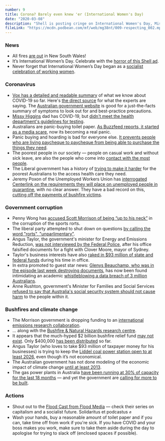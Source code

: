 ```yaml
---
number: 9
title: Corona? Barely even knew 'er (International Women's Day)
date: "2020-03-08"
description: "Shell is posting cringe on International Women's Day, Missy Higgins' dad has Coronavirus, and the Australian government continues their efforts to make corruption a national sport. We try to make sense of the chaos in this blockbuster episode."
fileLink: "https://mcdn.podbean.com/mf/web/mg38nt/009-respecting_002.mp3"
---
```


### News

- All fires [are out](https://twitter.com/nswrfs/status/1234360507919822849) in New South Wales!
- It’s International Women’s Day. Celebrate with the [horror of this Shell ad](https://twitter.com/wheelswordsmith/status/1236027772608245760).
- Never forget that International Women’s Day began as a [socialist celebration of working women](https://www.nationalgeographic.co.uk/history-and-civilisation/2020/03/roots-of-international-womens-day-are-more-radical-you-think).

### Coronavirus

- [Vox has a detailed and readable summary](https://www.vox.com/2020/3/5/21162138/vox-guide-to-covid-19-coronavirus) of what we know about COVID-19 so far. Here's [the direct source](https://asm.org/Press-Releases/2020/COVID-19-Resources) for what the experts are saying. The [Australian government website](https://www.health.gov.au/health-topics/novel-coronavirus-2019-ncov) is good for a just-the-facts summary of symptoms to look out for and best-practice precautions.
- [Missy Higgins](https://www.youtube.com/watch?v=qKn7XAMNV-g) dad has COVID-19, but [didn't meet the health department's guidelines for testing](https://thenewdaily.com.au/news/state/vic/2020/03/08/coronavirus-missy-higgins-dad/).
- Australians are panic-buying toilet paper. [As Buzzfeed reports, it started as a media scare](https://www.buzzfeed.com/cameronwilson/toilet-paper-panic-coronavirus-australia-media), now its becoming a real panic.
- Panic buying and hoarding is bad for everyone else. [It prevents people who are living paycheque to paycheque from being able to purchase the things they need](https://www.abc.net.au/radio/programs/the-signal/covid-19-panic/12022402).
- The poorest people in our society — people on casual work and without sick leave, are also the people who come into [contact with the most people](https://twitter.com/abcnews/status/1236462655012917249).
- The Liberal government has a history of [trying to make it harder](https://www.abc.net.au/news/2014-12-09/federal-government-dumps-gp-co-payment/5955012) for the poorest Australians to the access health care they need.
- Jeremy Poxon of the Unemployed Workers Union has [interrogated Centerlink on the requirements they will place on unemployed people in quarantine](https://twitter.com/jeremypoxon/status/1234678166876090370), with no clear answer. They have a bad record on this, [cutting off the payments of bushfire victims](https://www.smh.com.au/politics/federal/government-apologises-for-bushfire-payment-bungle-20200112-p53qs5.html).

### Government corruption

- Penny Wong has [accused Scott Morrison of being “up to his neck”](https://twitter.com/SenatorWong/status/1234397307514179584) in the corruption of the sports rorts.
- The liberal party attempted to shut down on questions [by calling the word "rorts", "unparlimentary"](https://twitter.com/MurrayWatt/status/1234289092738682880).
- Angus Taylor, the government's minister for Energy and Emissions Reduction, [was not interviewed by the Federal Police](https://www.abc.net.au/news/2020-03-02/angus-taylor-says-police-probes-thorough-clover-moore-sydney/12018960), after his office falsified documents for a fight with Clover Moore, mayor of Sydney.
- Taylor's business interests have also [raked in $93 million of state and federal funds](https://theaimn.com/speaking-of-rorts/) during his time in office.
- In extra promoted to guest star news: [Glenys Beauchamp, who was in the episode last week destroying documents](/008-stop-the-floats/), has now been found intimidating an academic [whistleblowing a data breach of 3 million Australians](https://www.theguardian.com/australia-news/2020/mar/08/melbourne-professor-quits-after-health-department-pressures-her-over-data-breach).
- Anne Rushton, government's Minister for Families and Social Services [refused to say that Australia's social security system should not cause harm](https://twitter.com/SenatorSiewert/status/1235452047064891392) to the people within it.

### Bushfires and climate change

- The Morrison government is dropping funding to an [international emissions research collaboration](https://www.theguardian.com/environment/2020/mar/06/morrison-government-to-stop-funding-20m-international-collaboration-on-shift-to-zero-emissions).
- ... along with the [Bushfire & Natural Hazards research centre](https://twitter.com/SenKimCarr/status/1234975399123111937).
- It appears that the much-hyped $2 billion bushfire relief fund [may not exist](https://www.theaustralian.com.au/nation/politics/senate-estimates-labor-accuses-scott-morrisons-2bn-bushfire-fund-of-not-existing/news-story/c6c94eaf2a8f44a1ee0113d868770ea2). Only $400,000 [has been distributed](https://www.smh.com.au/politics/nsw/bushfire-relief-for-business-farms-slows-as-politicians-bicker-over-rules-20200301-p545r5.html) so far.
- Angus Taylor (who loves to take $93 million of taxpayer money for his businesses) is trying to keep the [Liddel coal power station open to at least 2026](https://twitter.com/KetanJ0/status/1234358166466498563), even though it’s not economical.
- The Australian government has not done modeling of the economic impact of climate change [until at least 2013](https://twitter.com/jennymcallister/status/1235347617183420417).
- The gas power plants in Australia [have been running at 30% of capacity for the last 18 months](https://www.theguardian.com/environment/2020/mar/08/expensive-and-underperforming-energy-audit-finds-gas-power-running-well-below-capacity) — and yet the government are [calling for more to be built](/004-methane-clown-posse/).


### Actions

- Shout out to the [Flood Cast from Flood Media](https://www.floodmedia.org/floodcast) — check their series on capitalism and a socialist future. Solidaritus et podcastus ✊
- Wash your hands, buy a reasonable amount of toilet paper and if you can, take time off from work if you're sick. If you have COVID and your boss makes you work, make sure to take them aside during the day to apologise for trying to slack off (enclosed spaces if possible).

